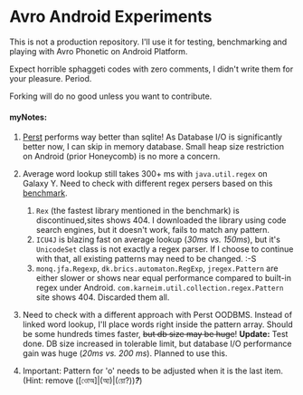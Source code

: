 # Avro Android Experiments


This is not a production repository. I'll use it for testing, benchmarking and playing with Avro Phonetic on Android Platform. 

Expect horrible sphaggeti codes with zero comments, I didn't write them for your pleasure. Period.

Forking will do no good unless you want to contribute.

#### myNotes:

1. [Perst](http://www.mcobject.com/perst) performs way better than sqlite! As Database I/O is significantly better now, I can skip in memory database. Small heap size restriction on Android (prior Honeycomb) is no more a concern.
2. Average word lookup still takes 300+ ms with `java.util.regex` on Galaxy Y.  Need to check with different regex persers based on this [benchmark](http://www.tusker.org/regex/regex_benchmark.html).
	1. `Rex` (the fastest library mentioned in the benchmark) is discontinued,sites shows 404. I downloaded the library using code search engines, but it doesn't work, fails to match any pattern.
	2. `ICU4J` is blazing fast on average lookup (*30ms vs. 150ms*), but it's `UnicodeSet` class is not exactly a regex parser. If I choose to continue with that, all existing patterns may need to be changed. :-S
	3. `monq.jfa.Regexp`, `dk.brics.automaton.RegExp`, `jregex.Pattern` are either slower or shows near equal performance compared to built-in regex under Android. `com.karneim.util.collection.regex.Pattern` site shows 404. Discarded them all.

3. Need to check with a different approach with Perst OODBMS. Instead of linked word lookup, I'll place words right inside the pattern array. Should be some hundreds times faster, ~~but db size may be huge~~! **Update:** Test done. DB size increased in tolerable limit, but database I/O performance gain was huge (*20ms vs. 200 ms*). Planned to use this.
4. Important: Pattern for 'o' needs to be adjusted when it is the last item. (Hint: remove ([ওোঅ]|(অ্য)|(য়ো?))***?***)